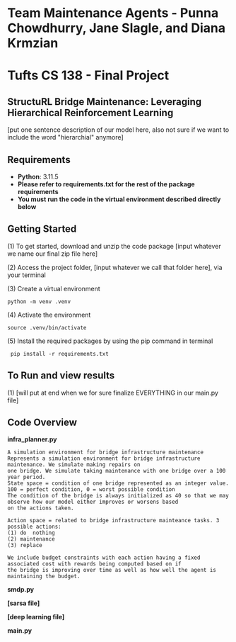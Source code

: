 # Team Maintenance Agents - Punna Chowdhurry, Jane Slagle, and Diana Krmzian
# Tufts CS 138 - Final Project


## StructuRL Bridge Maintenance: Leveraging Hierarchical Reinforcement Learning
[put one sentence description of our model here, also not sure if we want to include the word "hierarchial" anymore]

## Requirements
- **Python**: 3.11.5
- **Please refer to requirements.txt for the rest of the package requirements**
- **You must run the code in the virtual environment described directly below**

## Getting Started

(1) To get started, download and unzip the code package [input whatever we name our final zip file here]

(2) Access the project folder, [input whatever we call that folder here], via your terminal

(3) Create a virtual environment

```{.py}
python -m venv .venv
```

(4) Activate the environment

```{.py}
source .venv/bin/activate
```

(5) Install the required packages by using the pip command in terminal

```{.py}
 pip install -r requirements.txt
```

## To Run and view results

(1) [will put at end when we for sure finalize EVERYTHING in our main.py file]

## Code Overview

**infra_planner.py**



    A simulation environment for bridge infrastructure maintenance
    Represents a simulation environment for bridge infrastructure maintenance. We simulate making repairs on 
    one bridge. We simulate taking maintenance with one bridge over a 100 year period.
    State space = condition of one bridge represented as an integer value. 100 = perfect condition, 0 = worst possible condition
    The condition of the bridge is always initialized as 40 so that we may observe how our model either improves or worsens based
    on the actions taken.

    Action space = related to bridge infrastructure mainteance tasks. 3 possible actions: 
    (1) do  nothing
    (2) maintenance
    (3) replace

    We include budget constraints with each action having a fixed associated cost with rewards being computed based on if 
    the bridge is improving over time as well as how well the agent is maintaining the budget.

**smdp.py**

**[sarsa file]**

**[deep learning file]**

**main.py**

